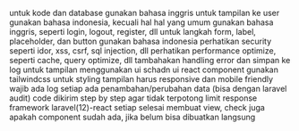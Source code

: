 untuk kode dan database gunakan bahasa inggris
untuk tampilan ke user gunakan bahasa indonesia, kecuali hal hal yang umum gunakan bahasa inggris, seperti login, logout, register, dll untuk langkah form, label, placeholder, dan button gunakan bahasa indonesia
perhatikan security seperti idor, xss, csrf, sql injection, dll
perhatikan performance optimize, seperti cache, query optimize, dll
tambahakan handling error dan simpan ke log
untuk tampilan menggunakan ui schadn ui react component
gunakan tailwindcss untuk styling
tampilan harus responsive dan mobile friendly
wajib ada log setiap ada penambahan/perubahan data (bisa dengan laravel audit)
code dikirim step by step agar tidak terpotong limit response
framework laravel(12)-react
setiap selesai membuat view, check juga apakah component sudah ada, jika belum bisa dibuatkan langsung